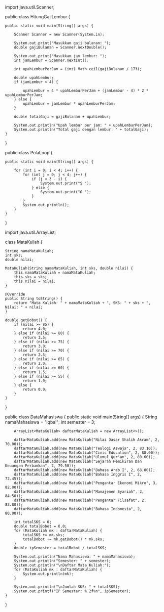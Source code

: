 import java.util.Scanner;

public class HitungGajiLembur {

    public static void main(String[] args) {
    
        Scanner Scanner = new Scanner(System.in);

        System.out.print("Masukkan gaji bulanan: ");
        double gajiBulanan = Scanner.nextDouble();

        System.out.print("Masukkan jam lembur: ");
        int jamLembur = Scanner.nextInt();

        int upahLemburPerJam = (int) Math.ceil(gajiBulanan / 173);

        double upahLembur;
        if (jamLembur > 4) {

            upahLembur = 4 * upahLemburPerJam + (jamLembur - 4) * 2 * upahLemburPerJam;
        } else {
            upahLembur = jamLembur * upahLemburPerJam;
        }

        double totalGaji = gajiBulanan + upahLembur;

        System.out.println("Upah lembur per jam: " + upahLemburPerJam);
        System.out.println("Total gaji dengan lembur: " + totalGaji);
    }
}


public class PolaLoop {

    public static void main(String[] args) {
    
        for (int i = 0; i < 4; i++) {
            for (int j = 0; j < 4; j++) {
                if (j < 3 - i) {
                    System.out.print("S ");
                } else {
                    System.out.print("O ");
                }
            }
            System.out.println(); 
        }
    }
}


import java.util.ArrayList;

class MataKuliah {

    String namaMataKuliah;
    int sks;
    double nilai;

    MataKuliah(String namaMataKuliah, int sks, double nilai) {
        this.namaMataKuliah = namaMataKuliah;
        this.sks = sks;
        this.nilai = nilai;
    }

    @Override
    public String toString() {
        return "Mata Kuliah: " + namaMataKuliah + ", SKS: " + sks + ", Nilai: " + nilai;
    }

    double getBobot() {
        if (nilai >= 85) {
            return 4.0;
        } else if (nilai >= 80) {
            return 3.5;
        } else if (nilai >= 75) {
            return 3.0;
        } else if (nilai >= 70) {
            return 2.5;
        } else if (nilai >= 65) {
            return 2.0;
        } else if (nilai >= 60) {
            return 1.5;
        } else if (nilai >= 55) {
            return 1.0;
        } else {
            return 0.0;
        }
    }
}

public class DataMahasiswa {
    public static void main(String[] args) {
        String namaMahasiswa = "Iqbal";
        int semester = 3;

        ArrayList<MataKuliah> daftarMataKuliah = new ArrayList<>();

        daftarMataKuliah.add(new MataKuliah("Nilai Dasar Shalih Akram", 2, 70.00));
        daftarMataKuliah.add(new MataKuliah("Teologi Aswaja", 2, 83.10));
        daftarMataKuliah.add(new MataKuliah("Civic Education", 2, 88.00));
        daftarMataKuliah.add(new MataKuliah("Ulumul Qur'an", 2, 80.60));
        daftarMataKuliah.add(new MataKuliah("Sejarah Pemikiran Dan Keuangan Perbankan", 2, 79.50));
        daftarMataKuliah.add(new MataKuliah("Bahasa Arab I", 2, 68.00));
        daftarMataKuliah.add(new MataKuliah("Bahasa Inggris I", 2, 72.45));
        daftarMataKuliah.add(new MataKuliah("Pengantar Ekonomi Mikro", 3, 82.00));
        daftarMataKuliah.add(new MataKuliah("Manajemen Syariah", 2, 84.50));
        daftarMataKuliah.add(new MataKuliah("Pengantar Filsafat", 2, 83.80));
        daftarMataKuliah.add(new MataKuliah("Bahasa Indonesia", 2, 80.00));

        int totalSKS = 0;
        double totalBobot = 0.0;
        for (MataKuliah mk : daftarMataKuliah) {
            totalSKS += mk.sks;
            totalBobot += mk.getBobot() * mk.sks;
        }
        double ipSemester = totalBobot / totalSKS;

        System.out.println("Nama Mahasiswa: " + namaMahasiswa);
        System.out.println("Semester: " + semester);
        System.out.println("\nDaftar Mata Kuliah:");
        for (MataKuliah mk : daftarMataKuliah) {
            System.out.println(mk);
        }

        System.out.println("\nJumlah SKS: " + totalSKS);
        System.out.printf("IP Semester: %.2f%n", ipSemester);
    }
}

